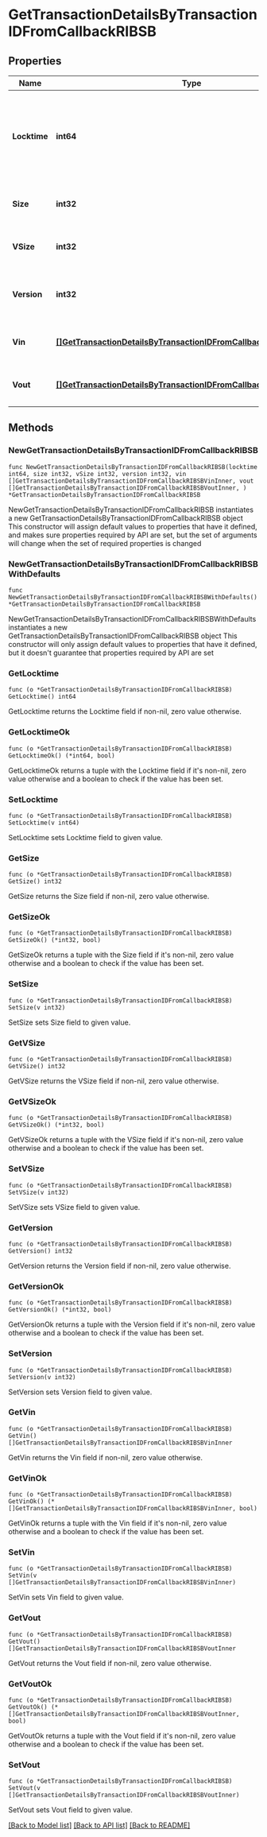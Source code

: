 # GetTransactionDetailsByTransactionIDFromCallbackRIBSB

## Properties

Name | Type | Description | Notes
------------ | ------------- | ------------- | -------------
**Locktime** | **int64** | Represents the time at which a particular transaction can be added to the blockchain. | 
**Size** | **int32** | Represents the total size of this transaction. | 
**VSize** | **int32** | Represents the virtual size of this transaction. | 
**Version** | **int32** | Represents the transaction version number. | 
**Vin** | [**[]GetTransactionDetailsByTransactionIDFromCallbackRIBSBVinInner**](GetTransactionDetailsByTransactionIDFromCallbackRIBSBVinInner.md) | Represents the transaction inputs. | 
**Vout** | [**[]GetTransactionDetailsByTransactionIDFromCallbackRIBSBVoutInner**](GetTransactionDetailsByTransactionIDFromCallbackRIBSBVoutInner.md) | Represents the transaction outputs. | 

## Methods

### NewGetTransactionDetailsByTransactionIDFromCallbackRIBSB

`func NewGetTransactionDetailsByTransactionIDFromCallbackRIBSB(locktime int64, size int32, vSize int32, version int32, vin []GetTransactionDetailsByTransactionIDFromCallbackRIBSBVinInner, vout []GetTransactionDetailsByTransactionIDFromCallbackRIBSBVoutInner, ) *GetTransactionDetailsByTransactionIDFromCallbackRIBSB`

NewGetTransactionDetailsByTransactionIDFromCallbackRIBSB instantiates a new GetTransactionDetailsByTransactionIDFromCallbackRIBSB object
This constructor will assign default values to properties that have it defined,
and makes sure properties required by API are set, but the set of arguments
will change when the set of required properties is changed

### NewGetTransactionDetailsByTransactionIDFromCallbackRIBSBWithDefaults

`func NewGetTransactionDetailsByTransactionIDFromCallbackRIBSBWithDefaults() *GetTransactionDetailsByTransactionIDFromCallbackRIBSB`

NewGetTransactionDetailsByTransactionIDFromCallbackRIBSBWithDefaults instantiates a new GetTransactionDetailsByTransactionIDFromCallbackRIBSB object
This constructor will only assign default values to properties that have it defined,
but it doesn't guarantee that properties required by API are set

### GetLocktime

`func (o *GetTransactionDetailsByTransactionIDFromCallbackRIBSB) GetLocktime() int64`

GetLocktime returns the Locktime field if non-nil, zero value otherwise.

### GetLocktimeOk

`func (o *GetTransactionDetailsByTransactionIDFromCallbackRIBSB) GetLocktimeOk() (*int64, bool)`

GetLocktimeOk returns a tuple with the Locktime field if it's non-nil, zero value otherwise
and a boolean to check if the value has been set.

### SetLocktime

`func (o *GetTransactionDetailsByTransactionIDFromCallbackRIBSB) SetLocktime(v int64)`

SetLocktime sets Locktime field to given value.


### GetSize

`func (o *GetTransactionDetailsByTransactionIDFromCallbackRIBSB) GetSize() int32`

GetSize returns the Size field if non-nil, zero value otherwise.

### GetSizeOk

`func (o *GetTransactionDetailsByTransactionIDFromCallbackRIBSB) GetSizeOk() (*int32, bool)`

GetSizeOk returns a tuple with the Size field if it's non-nil, zero value otherwise
and a boolean to check if the value has been set.

### SetSize

`func (o *GetTransactionDetailsByTransactionIDFromCallbackRIBSB) SetSize(v int32)`

SetSize sets Size field to given value.


### GetVSize

`func (o *GetTransactionDetailsByTransactionIDFromCallbackRIBSB) GetVSize() int32`

GetVSize returns the VSize field if non-nil, zero value otherwise.

### GetVSizeOk

`func (o *GetTransactionDetailsByTransactionIDFromCallbackRIBSB) GetVSizeOk() (*int32, bool)`

GetVSizeOk returns a tuple with the VSize field if it's non-nil, zero value otherwise
and a boolean to check if the value has been set.

### SetVSize

`func (o *GetTransactionDetailsByTransactionIDFromCallbackRIBSB) SetVSize(v int32)`

SetVSize sets VSize field to given value.


### GetVersion

`func (o *GetTransactionDetailsByTransactionIDFromCallbackRIBSB) GetVersion() int32`

GetVersion returns the Version field if non-nil, zero value otherwise.

### GetVersionOk

`func (o *GetTransactionDetailsByTransactionIDFromCallbackRIBSB) GetVersionOk() (*int32, bool)`

GetVersionOk returns a tuple with the Version field if it's non-nil, zero value otherwise
and a boolean to check if the value has been set.

### SetVersion

`func (o *GetTransactionDetailsByTransactionIDFromCallbackRIBSB) SetVersion(v int32)`

SetVersion sets Version field to given value.


### GetVin

`func (o *GetTransactionDetailsByTransactionIDFromCallbackRIBSB) GetVin() []GetTransactionDetailsByTransactionIDFromCallbackRIBSBVinInner`

GetVin returns the Vin field if non-nil, zero value otherwise.

### GetVinOk

`func (o *GetTransactionDetailsByTransactionIDFromCallbackRIBSB) GetVinOk() (*[]GetTransactionDetailsByTransactionIDFromCallbackRIBSBVinInner, bool)`

GetVinOk returns a tuple with the Vin field if it's non-nil, zero value otherwise
and a boolean to check if the value has been set.

### SetVin

`func (o *GetTransactionDetailsByTransactionIDFromCallbackRIBSB) SetVin(v []GetTransactionDetailsByTransactionIDFromCallbackRIBSBVinInner)`

SetVin sets Vin field to given value.


### GetVout

`func (o *GetTransactionDetailsByTransactionIDFromCallbackRIBSB) GetVout() []GetTransactionDetailsByTransactionIDFromCallbackRIBSBVoutInner`

GetVout returns the Vout field if non-nil, zero value otherwise.

### GetVoutOk

`func (o *GetTransactionDetailsByTransactionIDFromCallbackRIBSB) GetVoutOk() (*[]GetTransactionDetailsByTransactionIDFromCallbackRIBSBVoutInner, bool)`

GetVoutOk returns a tuple with the Vout field if it's non-nil, zero value otherwise
and a boolean to check if the value has been set.

### SetVout

`func (o *GetTransactionDetailsByTransactionIDFromCallbackRIBSB) SetVout(v []GetTransactionDetailsByTransactionIDFromCallbackRIBSBVoutInner)`

SetVout sets Vout field to given value.



[[Back to Model list]](../README.md#documentation-for-models) [[Back to API list]](../README.md#documentation-for-api-endpoints) [[Back to README]](../README.md)


